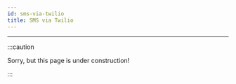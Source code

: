 ```yaml
---
id: sms-via-twilio
title: SMS via Twilio
---
```


----------------

:::caution

Sorry, but this page is under construction!

:::
